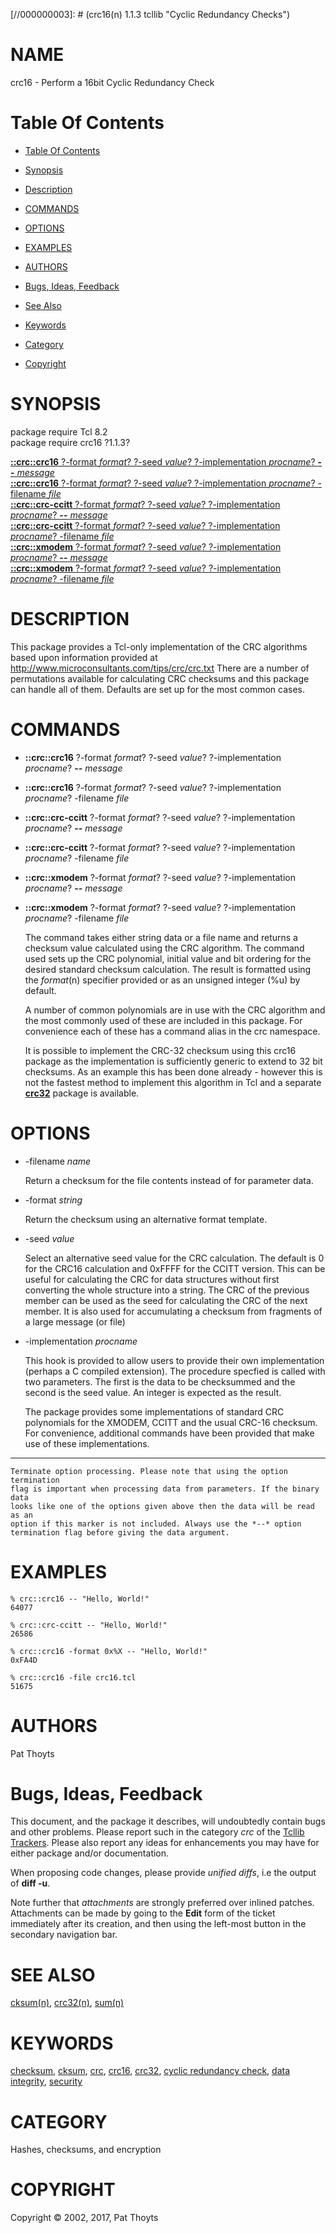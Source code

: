 
[//000000001]: # (crc16 - Cyclic Redundancy Checks)
[//000000002]: # (Generated from file 'crc16.man' by tcllib/doctools with format 'markdown')
[//000000003]: # (crc16(n) 1.1.3 tcllib "Cyclic Redundancy Checks")

# NAME

crc16 - Perform a 16bit Cyclic Redundancy Check

# <a name='toc'></a>Table Of Contents

  -  [Table Of Contents](#toc)

  -  [Synopsis](#synopsis)

  -  [Description](#section1)

  -  [COMMANDS](#section2)

  -  [OPTIONS](#section3)

  -  [EXAMPLES](#section4)

  -  [AUTHORS](#section5)

  -  [Bugs, Ideas, Feedback](#section6)

  -  [See Also](#see-also)

  -  [Keywords](#keywords)

  -  [Category](#category)

  -  [Copyright](#copyright)

# <a name='synopsis'></a>SYNOPSIS

package require Tcl 8.2  
package require crc16 ?1.1.3?  

[__::crc::crc16__ ?-format *format*? ?-seed *value*? ?-implementation *procname*? __--__ *message*](#1)  
[__::crc::crc16__ ?-format *format*? ?-seed *value*? ?-implementation *procname*? -filename *file*](#2)  
[__::crc::crc-ccitt__ ?-format *format*? ?-seed *value*? ?-implementation *procname*? __--__ *message*](#3)  
[__::crc::crc-ccitt__ ?-format *format*? ?-seed *value*? ?-implementation *procname*? -filename *file*](#4)  
[__::crc::xmodem__ ?-format *format*? ?-seed *value*? ?-implementation *procname*? __--__ *message*](#5)  
[__::crc::xmodem__ ?-format *format*? ?-seed *value*? ?-implementation *procname*? -filename *file*](#6)  

# <a name='description'></a>DESCRIPTION

This package provides a Tcl-only implementation of the CRC algorithms based upon
information provided at http://www.microconsultants.com/tips/crc/crc.txt There
are a number of permutations available for calculating CRC checksums and this
package can handle all of them. Defaults are set up for the most common cases.

# <a name='section2'></a>COMMANDS

  - <a name='1'></a>__::crc::crc16__ ?-format *format*? ?-seed *value*? ?-implementation *procname*? __--__ *message*

  - <a name='2'></a>__::crc::crc16__ ?-format *format*? ?-seed *value*? ?-implementation *procname*? -filename *file*

  - <a name='3'></a>__::crc::crc-ccitt__ ?-format *format*? ?-seed *value*? ?-implementation *procname*? __--__ *message*

  - <a name='4'></a>__::crc::crc-ccitt__ ?-format *format*? ?-seed *value*? ?-implementation *procname*? -filename *file*

  - <a name='5'></a>__::crc::xmodem__ ?-format *format*? ?-seed *value*? ?-implementation *procname*? __--__ *message*

  - <a name='6'></a>__::crc::xmodem__ ?-format *format*? ?-seed *value*? ?-implementation *procname*? -filename *file*

    The command takes either string data or a file name and returns a checksum
    value calculated using the CRC algorithm. The command used sets up the CRC
    polynomial, initial value and bit ordering for the desired standard checksum
    calculation. The result is formatted using the *format*(n) specifier
    provided or as an unsigned integer (%u) by default.

    A number of common polynomials are in use with the CRC algorithm and the
    most commonly used of these are included in this package. For convenience
    each of these has a command alias in the crc namespace.

    It is possible to implement the CRC-32 checksum using this crc16 package as
    the implementation is sufficiently generic to extend to 32 bit checksums. As
    an example this has been done already - however this is not the fastest
    method to implement this algorithm in Tcl and a separate
    __[crc32](crc32.md)__ package is available.

# <a name='section3'></a>OPTIONS

  - -filename *name*

    Return a checksum for the file contents instead of for parameter data.

  - -format *string*

    Return the checksum using an alternative format template.

  - -seed *value*

    Select an alternative seed value for the CRC calculation. The default is 0
    for the CRC16 calculation and 0xFFFF for the CCITT version. This can be
    useful for calculating the CRC for data structures without first converting
    the whole structure into a string. The CRC of the previous member can be
    used as the seed for calculating the CRC of the next member. It is also used
    for accumulating a checksum from fragments of a large message (or file)

  - -implementation *procname*

    This hook is provided to allow users to provide their own implementation
    (perhaps a C compiled extension). The procedure specfied is called with two
    parameters. The first is the data to be checksummed and the second is the
    seed value. An integer is expected as the result.

    The package provides some implementations of standard CRC polynomials for
    the XMODEM, CCITT and the usual CRC-16 checksum. For convenience, additional
    commands have been provided that make use of these implementations.

  - --

    Terminate option processing. Please note that using the option termination
    flag is important when processing data from parameters. If the binary data
    looks like one of the options given above then the data will be read as an
    option if this marker is not included. Always use the *--* option
    termination flag before giving the data argument.

# <a name='section4'></a>EXAMPLES

    % crc::crc16 -- "Hello, World!"
    64077

    % crc::crc-ccitt -- "Hello, World!"
    26586

    % crc::crc16 -format 0x%X -- "Hello, World!"
    0xFA4D

    % crc::crc16 -file crc16.tcl
    51675

# <a name='section5'></a>AUTHORS

Pat Thoyts

# <a name='section6'></a>Bugs, Ideas, Feedback

This document, and the package it describes, will undoubtedly contain bugs and
other problems. Please report such in the category *crc* of the [Tcllib
Trackers](http://core.tcl.tk/tcllib/reportlist). Please also report any ideas
for enhancements you may have for either package and/or documentation.

When proposing code changes, please provide *unified diffs*, i.e the output of
__diff -u__.

Note further that *attachments* are strongly preferred over inlined patches.
Attachments can be made by going to the __Edit__ form of the ticket immediately
after its creation, and then using the left-most button in the secondary
navigation bar.

# <a name='see-also'></a>SEE ALSO

[cksum(n)](cksum.md), [crc32(n)](crc32.md), [sum(n)](sum.md)

# <a name='keywords'></a>KEYWORDS

[checksum](../../../../index.md#checksum), [cksum](../../../../index.md#cksum),
[crc](../../../../index.md#crc), [crc16](../../../../index.md#crc16),
[crc32](../../../../index.md#crc32), [cyclic redundancy
check](../../../../index.md#cyclic_redundancy_check), [data
integrity](../../../../index.md#data_integrity),
[security](../../../../index.md#security)

# <a name='category'></a>CATEGORY

Hashes, checksums, and encryption

# <a name='copyright'></a>COPYRIGHT

Copyright &copy; 2002, 2017, Pat Thoyts
